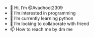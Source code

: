 - 👋 Hi, I’m @Avadhoot2309
- 👀 I’m interested in programming
- 🌱 I’m currently learning python
- 💞️ I’m looking to collaborate with friend
- 📫 How to reach me by dm me

<!---
Avadhoot2309/Avadhoot2309 is a ✨ special ✨ repository because its `README.md` (this file) appears on your GitHub profile.
You can click the Preview link to take a look at your changes.
--->
